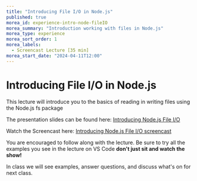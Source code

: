 ```yaml
---
title: "Introducing File I/O in Node.js"
published: true
morea_id: experience-intro-node-fileIO
morea_summary: "Introduction working with files in Node.js"
morea_type: experience 
morea_sort_order: 1
morea_labels:
  - Screencast Lecture [35 min]
morea_start_date: "2024-04-11T12:00"
---
```


# Introducing File I/O in Node.js
This lecture will introduce you to the basics of reading in writing files using the Node.js fs package

The presentation slides can be found here:
[Introducing Node.js File I/O](ITM352_FileIO.ppt)

Watch the Screencast here:
[Introducing Node.js File I/O screencast](https://youtu.be/Fwan_lnzIKo)

You are encouraged to follow along with the lecture. Be sure to try all the examples you see in the lecture on VS Code **don't just sit and watch the show!**

In class we will see examples, answer questions, and discuss what's on for next class. 
